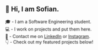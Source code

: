 ## 👋 Hi, I am Sofian.

🎓 - I am a Software Engineering student. <br/>
💻 - I work on projects and put them here. <br/>
👥 - Contact me on [LinkedIn](https://www.linkedin.com/in/syedsofianali/) or [Instagram](https://www.instagram.com/alehyer/). <br/> 
👇 - Check out my featured projects below!
